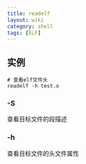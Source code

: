 ```yaml
---
title: readelf
layout: wiki
category: shell
tags: [ELF]
---
```


## 实例

~~~
# 查看elf文件头
readelf -h test.o
~~~

### -S

查看目标文件的段描述

### -h

查看目标文件的头文件属性